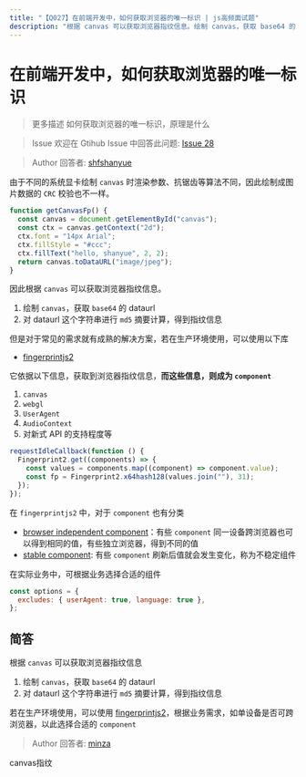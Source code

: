 ```yaml
---
title: "【Q027】在前端开发中，如何获取浏览器的唯一标识 | js高频面试题"
description: "根据 canvas 可以获取浏览器指纹信息。绘制 canvas，获取 base64 的 dataurl。对 dataurl 这个字符串进行 md5 摘要计算，得到指纹信息。若在生产环境使用，可以使用 fingerprintjs2，根据业务需求，如单设备是否可跨浏览器，以此选择合适的 component  字节跳动面试题、阿里腾讯面试题、美团小米面试题。"
---
```


# 在前端开发中，如何获取浏览器的唯一标识

> 更多描述
> 如何获取浏览器的唯一标识，原理是什么

> Issue
> 欢迎在 Gtihub Issue 中回答此问题: [Issue 28](https://github.com/shfshanyue/Daily-Question/issues/28)

> Author
> 回答者: [shfshanyue](https://github.com/shfshanyue)

由于不同的系统显卡绘制 `canvas` 时渲染参数、抗锯齿等算法不同，因此绘制成图片数据的 `CRC` 校验也不一样。

```js
function getCanvasFp() {
  const canvas = document.getElementById("canvas");
  const ctx = canvas.getContext("2d");
  ctx.font = "14px Arial";
  ctx.fillStyle = "#ccc";
  ctx.fillText("hello, shanyue", 2, 2);
  return canvas.toDataURL("image/jpeg");
}
```

因此根据 `canvas` 可以获取浏览器指纹信息。

1. 绘制 `canvas`，获取 `base64` 的 dataurl
1. 对 dataurl 这个字符串进行 `md5` 摘要计算，得到指纹信息

但是对于常见的需求就有成熟的解决方案，若在生产环境使用，可以使用以下库

- [fingerprintjs2](https://github.com/Valve/fingerprintjs2)

它依据以下信息，获取到浏览器指纹信息，**而这些信息，则成为 `component`**

1. `canvas`
1. `webgl`
1. `UserAgent`
1. `AudioContext`
1. 对新式 API 的支持程度等

```js
requestIdleCallback(function () {
  Fingerprint2.get((components) => {
    const values = components.map((component) => component.value);
    const fp = Fingerprint2.x64hash128(values.join(""), 31);
  });
});
```

在 `fingerprintjs2` 中，对于 `component` 也有分类

- [browser independent component](https://github.com/Valve/fingerprintjs2/wiki/Browser-independent-components)：有些 `component` 同一设备跨浏览器也可以得到相同的值，有些独立浏览器，得到不同的值
- [stable component](https://github.com/Valve/fingerprintjs2/wiki/Stable-components): 有些 `component` 刷新后值就会发生变化，称为不稳定组件

在实际业务中，可根据业务选择合适的组件

```js
const options = {
  excludes: { userAgent: true, language: true },
};
```

## 简答

根据 `canvas` 可以获取浏览器指纹信息

1. 绘制 `canvas`，获取 `base64` 的 dataurl
1. 对 dataurl 这个字符串进行 `md5` 摘要计算，得到指纹信息

若在生产环境使用，可以使用 [fingerprintjs2](https://github.com/Valve/fingerprintjs2)，根据业务需求，如单设备是否可跨浏览器，以此选择合适的 `component`

> Author
> 回答者: [minza](https://github.com/minza)

canvas指纹
